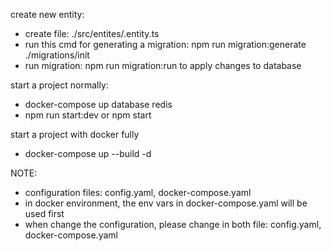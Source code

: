 create new entity:
- create file: ./src/entites/<entity name>.entity.ts
- run this cmd for generating a migration: npm run migration:generate ./migrations/init
- run migration: npm run migration:run to apply changes to database

start a project normally:
- docker-compose up database redis
- npm run start:dev or npm start

start a project with docker fully
- docker-compose up --build -d

NOTE:
- configuration files: config.yaml, docker-compose.yaml
- in docker environment, the env vars in docker-compose.yaml will be used first
- when change the configuration, please change in both file: config.yaml, docker-compose.yaml

